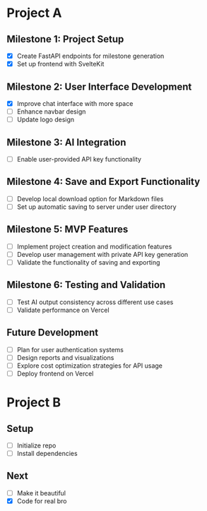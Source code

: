 # Project A

## Milestone 1: Project Setup
- [x] Create FastAPI endpoints for milestone generation
- [x] Set up frontend with SvelteKit

## Milestone 2: User Interface Development
- [x] Improve chat interface with more space
- [ ] Enhance navbar design
- [ ] Update logo design

## Milestone 3: AI Integration
- [ ] Enable user-provided API key functionality

## Milestone 4: Save and Export Functionality
- [ ] Develop local download option for Markdown files
- [ ] Set up automatic saving to server under user directory

## Milestone 5: MVP Features
- [ ] Implement project creation and modification features
- [ ] Develop user management with private API key generation
- [ ] Validate the functionality of saving and exporting

## Milestone 6: Testing and Validation
- [ ] Test AI output consistency across different use cases
- [ ] Validate performance on Vercel

## Future Development
- [ ] Plan for user authentication systems
- [ ] Design reports and visualizations
- [ ] Explore cost optimization strategies for API usage
- [ ] Deploy frontend on Vercel

# Project B

## Setup
- [ ] Initialize repo
- [ ] Install dependencies

## Next
- [ ] Make it beautiful
- [x] Code for real bro
